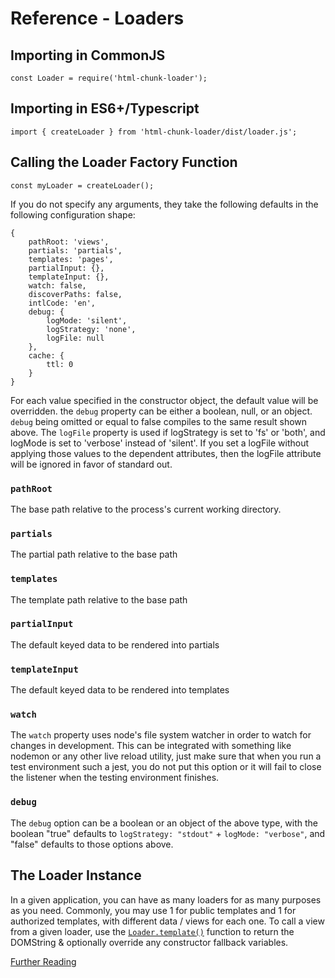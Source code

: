 # Reference - Loaders

## Importing in CommonJS

```
const Loader = require('html-chunk-loader');
```

## Importing in ES6+/Typescript

```
import { createLoader } from 'html-chunk-loader/dist/loader.js';
```

## Calling the Loader Factory Function

```
const myLoader = createLoader();
```

If you do not specify any arguments, they take the following defaults in the following configuration shape:

```
{
    pathRoot: 'views',
    partials: 'partials',
    templates: 'pages',
    partialInput: {},
    templateInput: {},
    watch: false,
    discoverPaths: false,
    intlCode: 'en',
    debug: {
        logMode: 'silent',
        logStrategy: 'none',
        logFile: null
    },
    cache: {
        ttl: 0 
    }
}
```

For each value specified in the constructor object, the default value will be overridden. the ```debug``` property can be either a boolean, null, or an object. ```debug``` being omitted or equal to false compiles to the same result shown above. The ```logFile``` property is used if logStrategy is set to 'fs' or 'both', and logMode is set to 'verbose' instead of 'silent'. If you set a logFile without applying those values to the dependent attributes, then the logFile attribute will be ignored in favor of standard out. 

### ```pathRoot```

The base path relative to the process's current working directory.

### ```partials```

The partial path relative to the base path

### ```templates```

The template path relative to the base path

### ```partialInput```

The default keyed data to be rendered into partials

### ```templateInput```

The default keyed data to be rendered into templates

### ```watch```

The ```watch``` property uses node's file system watcher in order to watch for changes in development. This can be integrated with something like nodemon or any other live reload utility, just make sure that when you run a test environment such a jest, you do not put this option or it will fail to close the listener when the testing environment finishes. 

### ```debug```

The ```debug``` option can be a boolean or an object of the above type, with the boolean "true" defaults to ```logStrategy: "stdout"``` + ```logMode: "verbose"```, and "false" defaults to those options above. 


## The Loader Instance

In a given application, you can have as many loaders for as many purposes as you need. Commonly, you may use 1 for public templates and 1 for authorized templates, with different data / views for each one. To call a view from a given loader, use the [```Loader.template()```](https://github.com/abschill/html-chunk-loader/blob/master/docs/typedoc/interfaces/ssr_loader.HCL_Runtime.md#template) function to return the DOMString & optionally override any constructor fallback variables. 

[Further Reading](https://github.com/abschill/html-chunk-loader/blob/master/docs/typedoc/modules/ssr_loader.md)